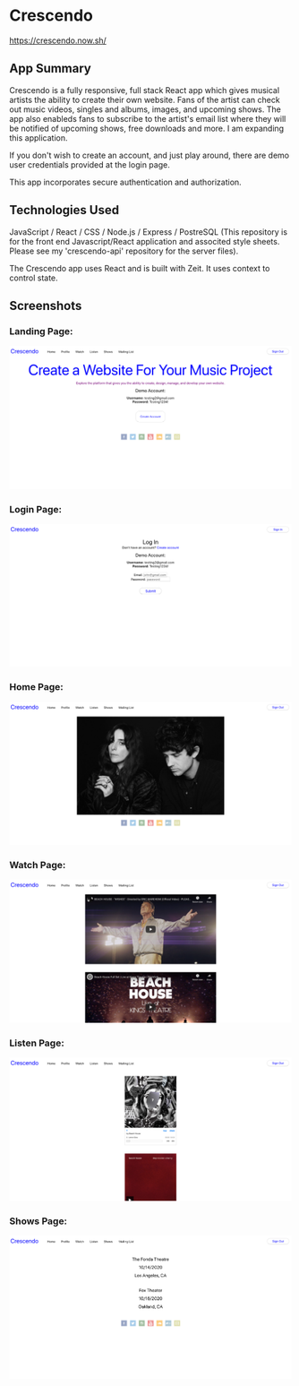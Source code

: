# Crescendo

https://crescendo.now.sh/

## App Summary

Crescendo is a fully responsive, full stack React app which gives musical artists the ability to create their own website. Fans of the artist can check out music videos, singles and albums, images, and upcoming shows. The app also enableds fans to subscribe to the artist's email list where they will be notified of upcoming shows, free downloads and more. I am expanding this application.

If you don't wish to create an account, and just play around, there are demo user credentials provided at the login page.

This app incorporates secure authentication and authorization.

## Technologies Used

JavaScript / React / CSS / Node.js / Express / PostreSQL (This repository is for the front end Javascript/React application and associted style sheets. Please see my 'crescendo-api' repository for the server files).

The Crescendo app uses React and is built with Zeit. It uses context to control state.

## Screenshots

### Landing Page:

![image](public/images/screenshots/landing.png)

### Login Page:

![image](public/images/screenshots/login.png)

### Home Page:

![image](public/images/screenshots/home.png)

### Watch Page:

![image](public/images/screenshots/watch.png)

### Listen Page:

![image](public/images/screenshots/listen.png)

### Shows Page:

![image](public/images/screenshots/shows.png)
